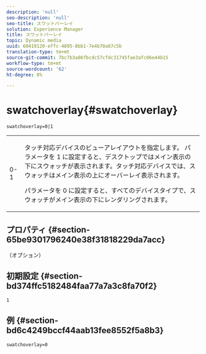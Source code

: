 ```yaml
---
description: 'null'
seo-description: 'null'
seo-title: スワットバーレイ
solution: Experience Manager
title: スワットバーレイ
topic: Dynamic media
uuid: 60419120-effc-4895-8bb1-7e4b70a67c5b
translation-type: tm+mt
source-git-commit: 7bc7b3a86fbcdc57cfdc31745fae3afc06e44b15
workflow-type: tm+mt
source-wordcount: '62'
ht-degree: 8%

---
```



# swatchoverlay{#swatchoverlay}

`swatchoverlay=0|1`

<table id="table_9B98C97485DD4DEB8A6ECBCE8DF6B886"> 
 <tbody> 
  <tr> 
   <td colname="col1"> <p> <span class="codeph"> 0-1  </span> </p> </td> 
   <td colname="col2"> <p>タッチ対応デバイスのビューアレイアウトを指定します。 パラメータを<span class="codeph"> 1 </span>に設定すると、デスクトップではメイン表示の下にスウォッチが表示されます。タッチ対応デバイスでは、スウォッチはメイン表示の上にオーバーレイ表示されます。 </p> <p>パラメータを<span class="codeph"> 0 </span>に設定すると、すべてのデバイスタイプで、スウォッチがメイン表示の下にレンダリングされます。 </p> </td> 
  </tr> 
 </tbody> 
</table>

## プロパティ {#section-65be9301796240e38f31818229da7acc}

（オプション）

## 初期設定 {#section-bd374ffc5182484faa77a7a3c8fa70f2}

`1`

## 例 {#section-bd6c4249bccf44aab13fee8552f5a8b3}

`swatchoverlay=0`
